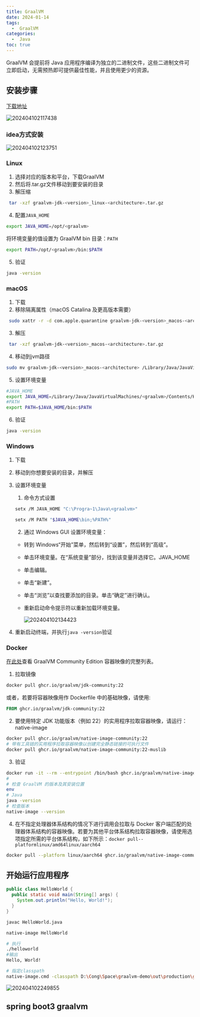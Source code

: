 ```yaml
---
title: GraalVM
date: 2024-01-14
tags:
  -  GraalVM
categories:
  -  Java
toc: true
---
```


GraalVM 会提前将 Java 应用程序编译为独立的二进制文件，这些二进制文件可立即启动，无需预热即可提供最佳性能，并且使用更少的资源。


<!-- more -->


## 安装步骤

[下载地址](https://www.graalvm.org/downloads/)

![202404102117438](https://hehunfan-1300293535.cos.ap-shanghai.myqcloud.com/img/2022/202404102117438.gif)

### idea方式安装

![202404102123751](https://hehunfan-1300293535.cos.ap-shanghai.myqcloud.com/img/2022/202404102123751.png)

### Linux

1. 选择对应的版本和平台，下载GraalVM
2. 然后将.tar.gz文件移动到要安装的目录
3. 解压缩

```bash
 tar -xzf graalvm-jdk-<version>_linux-<architecture>.tar.gz
```
4. 配置`JAVA_HOME`

```bash
export JAVA_HOME=/opt/<graalvm>
```
将环境变量的值设置为 GraalVM bin 目录：`PATH`

```bash
export PATH=/opt/<graalvm>/bin:$PATH

```

5. 验证

```bash
java -version
```

### macOS

1. 下载
2. 移除隔离属性（macOS Catalina 及更高版本需要）

```bash
 sudo xattr -r -d com.apple.quarantine graalvm-jdk-<version>_macos-<architecture>.tar.gz
```

3. 解压

```bash
 tar -xzf graalvm-jdk-<version>_macos-<architecture>.tar.gz
```

4. 移动到jvm路径

```bash
sudo mv graalvm-jdk-<version>_macos-<architecture> /Library/Java/JavaVirtualMachines
```

5. 设置环境变量

```bash
#JAVA_HOME
export JAVA_HOME=/Library/Java/JavaVirtualMachines/<graalvm>/Contents/Home
#PATH
export PATH=$JAVA_HOME/bin:$PATH
```

6. 验证

```bash
java -version
```

### Windows

1. 下载
2. 移动到你想要安装的目录，并解压
3. 设置环境变量

    1. 命令方式设置
    ```bash
    setx /M JAVA_HOME "C:\Progra~1\Java\<graalvm>"

    setx /M PATH "$JAVA_HOME\bin;%PATH%"
    ```

    2. 通过 Windows GUI 设置环境变量：

    - 转到 Windows“开始”菜单，然后转到“设置”，然后转到“高级”。
    - 单击环境变量。在“系统变量”部分，找到该变量并选择它。JAVA_HOME
    - 单击编辑。
    - 单击“新建”。
    - 单击“浏览”以查找要添加的目录。单击“确定”进行确认。
    - 重新启动命令提示符以重新加载环境变量。

        ![202404102134423](https://hehunfan-1300293535.cos.ap-shanghai.myqcloud.com/img/2022/202404102134423.png)

4. 重新启动终端，并执行`java -version`验证

### Docker

[在此处](https://github.com/graalvm/container)查看 GraalVM Community Edition 容器映像的完整列表。

1. 拉取镜像

```bash
docker pull ghcr.io/graalvm/jdk-community:22
```
或者，若要将容器映像用作 Dockerfile 中的基础映像，请使用:

```Dockerfile
FROM ghcr.io/graalvm/jdk-community:22
```

2. 要使用特定 JDK 功能版本（例如 22）的实用程序拉取容器映像，请运行：native-image

```bash
docker pull ghcr.io/graalvm/native-image-community:22
# 带有工具链的实用程序拉取容器映像以创建完全静态链接的可执行文件
docker pull ghcr.io/graalvm/native-image-community:22-muslib
```

3. 验证

```bash
docker run -it --rm --entrypoint /bin/bash ghcr.io/graalvm/native-image-community:22
# 
# 检查 GraalVM 的版本及其安装位置
env
# Java  
java -version
# 检查版本
native-image --version
```

4. 在不指定处理器体系结构的情况下进行调用会拉取与 Docker 客户端匹配的处理器体系结构的容器映像。若要为其他平台体系结构拉取容器映像，请使用选项指定所需的平台体系结构，如下所示：`docker pull--platformlinux/amd64linux/aarch64`
```bash
docker pull --platform linux/aarch64 ghcr.io/graalvm/native-image-community:22
```

## 开始运行应用程序

```java
public class HelloWorld {
  public static void main(String[] args) {
    System.out.println("Hello, World!");
  }
}

```

```bash
javac HelloWorld.java
```

```bash
native-image HelloWorld
```

```bash
# 执行
./helloworld
#输出
Hello, World!
```

```bash
# 指定classpath
native-image.cmd -classpath D:\Cong\Space\graalvm-demo\out\production\graalvm-demo com.cong.Hello
```
![202404102249855](https://hehunfan-1300293535.cos.ap-shanghai.myqcloud.com/img/2022/202404102249855.png)


## spring boot3 graalvm
